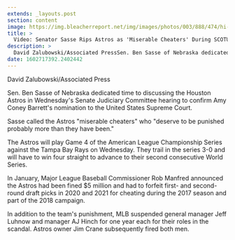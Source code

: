 ```yaml
--- 
extends: _layouts.post 
section: content 
image: https://img.bleacherreport.net/img/images/photos/003/888/474/hi-res-5744138453cdf7651b1e5e0a059cef33_crop_exact.jpg?w=1200&h=1200&q=75 
title: > 
  Video: Senator Sasse Rips Astros as 'Miserable Cheaters' During SCOTUS Hearing 
description: > 
  David Zalubowski/Associated PressSen. Ben Sasse of Nebraska dedicated time to discussing the Houston Astros in Wednesday's Senate Judiciary Committee hearing to confirm Amy Coney Barrett's nomination to the United States Supreme Court.Sasse called the Astros "miserable cheaters" who "deserve to be punished probably more than they have been."The Astros will play Game 4 of the American League Championship Series against the Tampa Bay Rays on Wednesday.They trail in the series 3-0 and will have to win four straight to advance to their second consecutive World Series.In addition to the team's punishment, MLB suspended general manager Jeff Luhnow and manager AJ Hinch for one year each for their roles in the scandal. 
date: 1602717392.2402442 
--- 
```

David Zalubowski/Associated Press

Sen. Ben Sasse of Nebraska dedicated time to discussing the Houston Astros in Wednesday's Senate Judiciary Committee hearing to confirm Amy Coney Barrett's nomination to the United States Supreme Court.

Sasse called the Astros "miserable cheaters" who "deserve to be punished probably more than they have been."

The Astros will play Game 4 of the American League Championship Series against the Tampa Bay Rays on Wednesday. They trail in the series 3-0 and will have to win four straight to advance to their second consecutive World Series.

In January, Major League Baseball Commissioner Rob Manfred announced the Astros had been fined $5 million and had to forfeit first- and second-round draft picks in 2020 and 2021 for cheating during the 2017 season and part of the 2018 campaign.

In addition to the team's punishment, MLB suspended general manager Jeff Luhnow and manager AJ Hinch for one year each for their roles in the scandal. Astros owner Jim Crane subsequently fired both men.